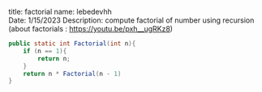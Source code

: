 title: factorial
name: lebedevhh     
Date: 1/15/2023
Description: compute factorial of number using recursion (about factorials : https://youtu.be/pxh__ugRKz8)

```java
public static int Factorial(int n){
    if (n == 1){
        return n;
    }
    return n * Factorial(n - 1)
}
```